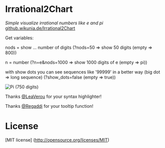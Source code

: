 Irrational2Chart
=======
*Simple visualize irrational numbers like e and pi* 
[github.wikunia.de/Irrational2Chart](http://github.wikunia.de/Irrational2Chart)

Get variables:

nods = show ... number of digits (?nods=50 => show 50 digits (empty => 800))

n = number (?n=e&nods=1000 => show 1000 digits of e (empty => pi))

with show dots you can see sequences like '99999' in a better way (big dot => long sequence) (?show_dots=false (empty => true))


![Pi (750 digits)](http://github.wikunia.de/images/irrational2chart.jpg "")

Thanks [@LeaVerou](https://github.com/LeaVerou/prism) for your syntax highlighter!

Thanks [@Regaddi](https://github.com/Regaddi/Chart.js) for your tooltip function!

License
======
[MIT license] (http://opensource.org/licenses/MIT)


